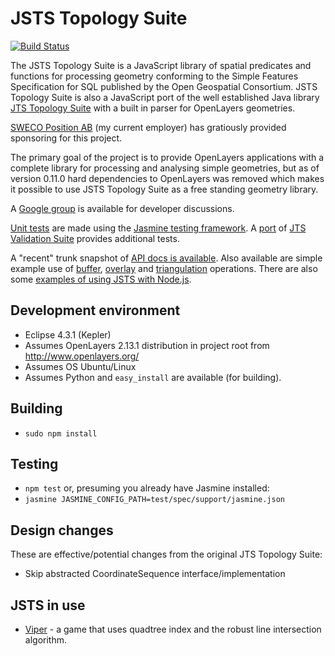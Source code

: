 # JSTS Topology Suite

[![Build Status](https://travis-ci.org/bjornharrtell/jsts.svg)](https://travis-ci.org/bjornharrtell/jsts)

The JSTS Topology Suite is a JavaScript library of spatial predicates and functions 
for processing geometry conforming to the Simple Features Specification for SQL published by
the Open Geospatial Consortium. JSTS Topology Suite is also a JavaScript port of the well 
established Java library [JTS Topology Suite](http://tsusiatsoftware.net/jts/main.html) with
a built in parser for OpenLayers geometries.

[SWECO Position AB](http://www.swecogroup.com/en/Sweco-group/Services/Geographical-IT/) (my current employer) has gratiously provided sponsoring for this project.

The primary goal of the project is to provide OpenLayers applications with a complete library for processing
and analysing simple geometries, but as of version 0.11.0 hard dependencies to OpenLayers was removed
which makes it possible to use JSTS Topology Suite as a free standing geometry library.

A [Google group](http://groups.google.com/group/jsts-devs) is available for developer discussions.

[Unit tests](http://bjornharrtell.github.com/jsts/test/SpecRunner.html) are made
using the [Jasmine testing framework](https://github.com/pivotal/jasmine). A 
[port](http://bjornharrtell.github.com/jsts/validationsuite/index.html) of
[JTS Validation Suite](http://www.vividsolutions.com/jts/tests/index.html) provides
additional tests.

A "recent" trunk snapshot of [API docs is available](http://bjornharrtell.github.com/jsts/doc/api/index.html). Also
available are simple example use of [buffer](http://bjornharrtell.github.com/jsts/examples/buffer.html), 
[overlay](http://bjornharrtell.github.com/jsts/examples/overlay.html) and [triangulation](http://bjornharrtell.github.com/jsts/examples/triangulation.html)
operations. There are also some [examples of using JSTS with Node.js](https://github.com/bjornharrtell/jsts/tree/master/examples/nodejs).

## Development environment

* Eclipse 4.3.1 (Kepler)
* Assumes OpenLayers 2.13.1 distribution in project root from http://www.openlayers.org/
* Assumes OS Ubuntu/Linux
* Assumes Python and `easy_install` are available (for building).

## Building

* `sudo npm install`

## Testing

* `npm test`
or, presuming you already have Jasmine installed:
* `jasmine JASMINE_CONFIG_PATH=test/spec/support/jasmine.json`

## Design changes

These are effective/potential changes from the original JTS Topology Suite:

* Skip abstracted CoordinateSequence interface/implementation

## JSTS in use

* [Viper](https://github.com/bjornharrtell/viper) - a game that uses quadtree index and the robust line intersection algorithm.

